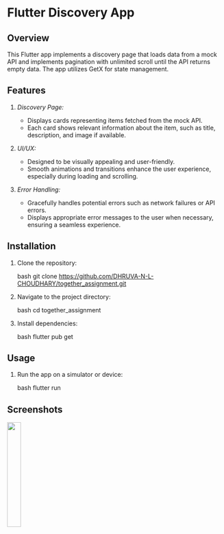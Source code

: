 # Flutter Discovery App

## Overview

This Flutter app implements a discovery page that loads data from a mock API and implements pagination with unlimited scroll until the API returns empty data. The app utilizes GetX for state management.

## Features

1. *Discovery Page:*
   - Displays cards representing items fetched from the mock API.
   - Each card shows relevant information about the item, such as title, description, and image if available.

2. *UI/UX:*
   - Designed to be visually appealing and user-friendly.
   - Smooth animations and transitions enhance the user experience, especially during loading and scrolling.

3. *Error Handling:*
   - Gracefully handles potential errors such as network failures or API errors.
   - Displays appropriate error messages to the user when necessary, ensuring a seamless experience.

## Installation

1. Clone the repository:

    bash
    git clone https://github.com/DHRUVA-N-L-CHOUDHARY/together_assignment.git
    

2. Navigate to the project directory:

    bash
    cd together_assignment
    

3. Install dependencies:

    bash
    flutter pub get
    

## Usage

1. Run the app on a simulator or device:

    bash
    flutter run
    
    
## Screenshots
<img src="https://github.com/DHRUVA-N-L-CHOUDHARY/together_assignment/assets/96297602/a8291121-86cf-46c2-bd5c-2e839f017755" width
="25%"></img>
